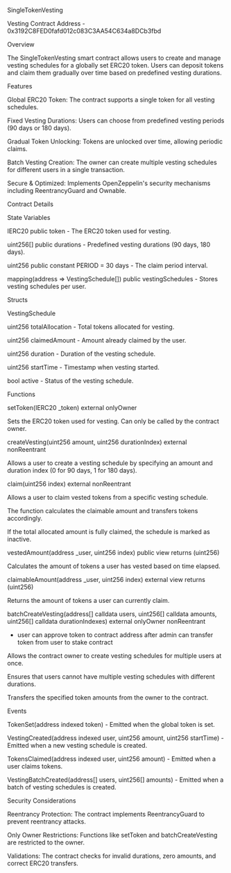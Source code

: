 SingleTokenVesting

Vesting Contract Address  -  0x3192C8FED0fafd012c083C3AA54C634a8DCb3fbd

Overview

The SingleTokenVesting smart contract allows users to create and manage vesting schedules for a globally set ERC20 token. Users can deposit tokens and claim them gradually over time based on predefined vesting durations.

Features

Global ERC20 Token: The contract supports a single token for all vesting schedules.

Fixed Vesting Durations: Users can choose from predefined vesting periods (90 days or 180 days).

Gradual Token Unlocking: Tokens are unlocked over time, allowing periodic claims.

Batch Vesting Creation: The owner can create multiple vesting schedules for different users in a single transaction.

Secure & Optimized: Implements OpenZeppelin's security mechanisms including ReentrancyGuard and Ownable.

Contract Details

State Variables

IERC20 public token - The ERC20 token used for vesting.

uint256[] public durations - Predefined vesting durations (90 days, 180 days).

uint256 public constant PERIOD = 30 days - The claim period interval.

mapping(address => VestingSchedule[]) public vestingSchedules - Stores vesting schedules per user.

Structs

VestingSchedule

uint256 totalAllocation - Total tokens allocated for vesting.

uint256 claimedAmount - Amount already claimed by the user.

uint256 duration - Duration of the vesting schedule.

uint256 startTime - Timestamp when vesting started.

bool active - Status of the vesting schedule.

Functions

setToken(IERC20 _token) external onlyOwner

Sets the ERC20 token used for vesting. Can only be called by the contract owner.

createVesting(uint256 amount, uint256 durationIndex) external nonReentrant

Allows a user to create a vesting schedule by specifying an amount and duration index (0 for 90 days, 1 for 180 days).

claim(uint256 index) external nonReentrant

Allows a user to claim vested tokens from a specific vesting schedule.

The function calculates the claimable amount and transfers tokens accordingly.

If the total allocated amount is fully claimed, the schedule is marked as inactive.

vestedAmount(address _user, uint256 index) public view returns (uint256)

Calculates the amount of tokens a user has vested based on time elapsed.

claimableAmount(address _user, uint256 index) external view returns (uint256)

Returns the amount of tokens a user can currently claim.

batchCreateVesting(address[] calldata users, uint256[] calldata amounts, uint256[] calldata durationIndexes) external onlyOwner nonReentrant
  - user can approve token to contract address after admin can transfer token from user to stake contract


Allows the contract owner to create vesting schedules for multiple users at once.

Ensures that users cannot have multiple vesting schedules with different durations.

Transfers the specified token amounts from the owner to the contract.

Events

TokenSet(address indexed token) - Emitted when the global token is set.

VestingCreated(address indexed user, uint256 amount, uint256 startTime) - Emitted when a new vesting schedule is created.

TokensClaimed(address indexed user, uint256 amount) - Emitted when a user claims tokens.

VestingBatchCreated(address[] users, uint256[] amounts) - Emitted when a batch of vesting schedules is created.

Security Considerations

Reentrancy Protection: The contract implements ReentrancyGuard to prevent reentrancy attacks.

Only Owner Restrictions: Functions like setToken and batchCreateVesting are restricted to the owner.

Validations: The contract checks for invalid durations, zero amounts, and correct ERC20 transfers.


